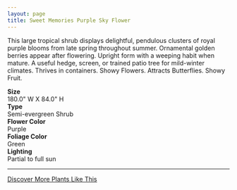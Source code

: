 ```yaml
---
layout: page
title: Sweet Memories Purple Sky Flower
---
```


<div class="row">
  <div class="col-md-4">
    <div class="plant-image plant-image-large" style="background-image: url(&quot;https://s3-us-west-1.amazonaws.com/images.plantwithbloom.com/sweet_memories_purple_sky_flower.jpg&quot;);"></div>
  </div>
  <div class="col-md-8">
    <div>
      <p>This large tropical shrub displays delightful, pendulous clusters of royal purple blooms from late spring throughout summer. Ornamental golden berries appear after flowering. Upright form with a weeping habit when mature. A useful hedge, screen, or trained patio tree for mild-winter climates. Thrives in containers. Showy Flowers. Attracts Butterflies. Showy Fruit.</p>
      <div class="row">
        <div class="col-md-3">
          <strong>Size</strong>
        </div>
        <div class="col-md-9">180.0" W X 84.0" H</div>
      </div>
      <div class="row">
        <div class="col-md-3">
          <strong>Type</strong>
        </div>
        <div class="col-md-9">Semi-evergreen Shrub</div>
      </div>
      <div class="row">
        <div class="col-md-3">
          <strong>Flower Color</strong>
        </div>
        <div class="col-md-9">Purple</div>
      </div>
      <div class="row">
        <div class="col-md-3">
          <strong>Foliage Color</strong>
        </div>
        <div class="col-md-9">Green</div>
      </div>
      <div class="row">
        <div class="col-md-3">
          <strong>Lighting</strong>
        </div>
        <div class="col-md-9">Partial to full sun</div>
      </div>
    </div>
    <hr/>
    <a class="btn btn-default" href="http://app.plantwithbloom.com/search">Discover More Plants Like This</a>
  </div>
</div>